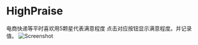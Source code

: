 # HighPraise
电商快递等平时喜欢用5颗星代表满意程度 点击对应按钮显示满意程度。并记录值。
![Screenshot](https://github.com/fengdehuhuan123/HighPraise/blob/master/HighPrise.gif)
